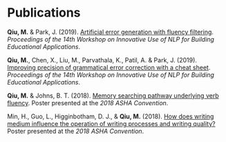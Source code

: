 # Publications

<!---### Posters--->
**Qiu, M.** & Park, J. (2019). [Artificial error generation with fluency filtering](https://www.aclweb.org/anthology/W19-4408). *Proceedings of the 14th Workshop on Innovative Use of NLP for Building Educational Applications*.

**Qiu, M.**, Chen, X., Liu, M., Parvathala, K., Patil, A. & Park, J. (2019). [Improving precision of grammatical error correction with a cheat sheet](https://www.aclweb.org/anthology/W19-4425). *Proceedings of the 14th Workshop on Innovative Use of NLP for Building Educational Applications*.

**Qiu, M.** & Johns, B. T. (2018). [Memory searching pathway underlying verb fluency](../pub/Qiu_Johns_ASHA_2018.pdf). Poster presented at the *2018 ASHA Convention*.

Min, H., Guo, L., Higginbotham, D. J., & **Qiu, M.** (2018). [How does writing medium influence the operation of writing processes and writing quality?](../pub/Min_et_al_ASHA_2018.pdf) Poster presented at the *2018 ASHA Convention*.
